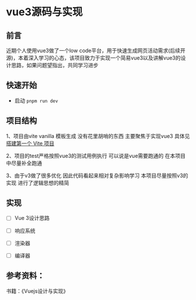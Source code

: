 # vue3源码与实现

## 前言
近期个人使用vue3做了一个low code平台，用于快速生成网页活动需求(后续开源)，本着深入学习的心态，该项目致力于实现一个简易vue3以及讲解vue3的设计思路，如果问题望指出，共同学习进步


## 快速开始

- 启动 ``pnpm run dev``

## 项目结构

1、项目由vite vanilla 模板生成 没有花里胡哨的东西 主要聚焦于实现vue3 具体见 [搭建第一个 Vite 项目](https://vitejs.cn/guide/#scaffolding-your-first-vite-project)

2、项目的test严格按照vue3的测试用例执行 可以说是vue需要跑通的 在本项目中尽量补全跑通

3、由于v3做了很多优化 因此代码看起来相对复杂影响学习 本项目尽量按照v3的实现 进行了逻辑思想的精简

## 实现

- [ ] Vue 3设计思路
- [ ] 响应系统
- [ ] 渲染器
- [ ] 编译器



## 参考资料：

书籍：《Vuejs设计与实现》



